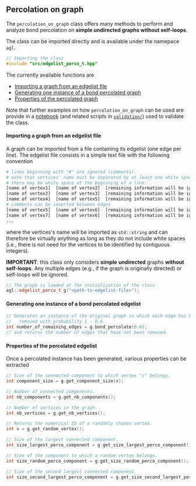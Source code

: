 ## Percolation on graph

The `percolation_on_graph` class offers many methods to perform and analyze bond percolation on **simple undirected graphs without self-loops**.


The class can be imported directly and is available under the namepace `agl`.
```c++
// Importing the class
#include "src/edgelist_perco_t.hpp"
```

The currently available functions are
* [Importing a graph from an edgelist file](#importing-a-graph-from-an-edgelist-file)
* [Generating one instance of a bond percolated graph](#generating-one-instance-of-a-bond-percolated-edgelist)
* [Properties of the percolated graph](#properties-of-the-percolated-edgelist)

Note that further examples on how `percolation_on_graph` can be used are provide in a [notebook](https://github.com/antoineallard/percolation_on_edgelist/blob/main/validation/plot_validation_figures.ipynb) (and related scripts in [`validation/`](https://github.com/antoineallard/percolation_on_edgelist/tree/main/validation)) used to validate the class.


#### Importing a graph from an edgelist file

A graph can be imported from a file containing its edgelist (one edge per line). The edgelist file consists in a simple text file with the following convention

```python
# lines beginning with "#" are ignored (comments).
# note that vertices' name must be separated by at least one white space.
# there may be white space at the beginning of a line.
[name of vertex1]  [name of vertex2]  [remaining information will be ignored]
[name of vertex2]  [name of vertex3]  [remaining information will be ignored]
[name of vertex4]  [name of vertex5]  [remaining information will be ignored]
# comments can be inserted between edges
[name of vertex5]  [name of vertex6]  [remaining information will be ignored]
[name of vertex7]  [name of vertex6]  [remaining information will be ignored]
...
```
where the vertices's name will be imported as `std::string` and can therefore be virtually anything as long as they do not include white spaces (i.e., there is not need for the vertices to be identified by contiguous integers).

**IMPORTANT**: this class only considers **simple** **undirected** graphs **without self-loops**. Any multiple edges (e.g., if the graph is originally directed) or self-loops will be ignored.

```c++
// The graph is loaded at the initialization of the class
agl::edgelist_perco_t g("<path-to-edgelist-file>");
```


#### Generating one instance of a bond percolated edgelist

```c++
// Generates an instance of the original graph in which each edge has been
//   removed with probability 1 - 0.6.
int number_of_remaining_edges = g.bond_percolate(0.6);
// and returns the number of edges that have not been removed.
```


#### Properties of the percolated edgelist

Once a percolated instance has been generated, various properties can be extracted

```c++
// Size of the connected component to which vertex "v" belongs.
int component_size = g.get_component_size(v);

// Number of connected components.
int nb_components = g.get_nb_components();

// Number of vertices in the graph.
int nb_vertices = g.get_nb_vertices();

// Returns the numerical ID of a randomly chosen vertex.
int v = g.get_random_vertex();

// Size of the largest connected component.
int size_largest_perco_component = g.get_size_largest_perco_component();

// Size of the component to which a random vertex belongs.
int size_random_perco_component = g.get_size_random_perco_component();

// Size of the second largest connected component.
int size_second_largest_perco_component = g.get_size_second_largest_perco_component();
```
